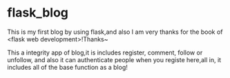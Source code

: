 <h1>flask_blog</h1>
<p>This is my first blog by using flask,and also I am very thanks for the book of &lt;flask web development>!Thanks~ </p>
This a integrity app of blog,it is includes register, comment, follow or unfollow, and also it can authenticate people when you registe here,all in,
it includes all of the base function as a blog!

